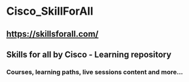 # Cisco_SkillForAll
## https://skillsforall.com/
## Skills for all by Cisco - Learning repository
### Courses, learning paths, live sessions content and more...

